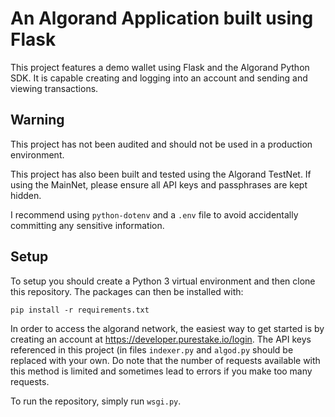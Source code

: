 # An Algorand Application built using Flask

This project features a demo wallet using Flask and the Algorand Python SDK. It is capable creating and logging into an
account and sending and viewing transactions.

## Warning

This project has not been audited and should not be used in a production environment.

This project has also been built and tested using the Algorand TestNet. If using the MainNet, please ensure all API keys
and passphrases are kept hidden.

I recommend using `python-dotenv` and a `.env` file to avoid accidentally committing any sensitive information.

## Setup

To setup you should create a Python 3 virtual environment and then clone this repository. The packages can then be installed
with:

`pip install -r requirements.txt`

In order to access the algorand network, the easiest way to get started is by creating an account
at https://developer.purestake.io/login. 
The API keys referenced in this project (in files `indexer.py` and `algod.py` should be replaced with your own.
Do note that the number of requests available with this method is limited and sometimes lead to errors if you make too many requests.

To run the repository, simply run `wsgi.py`.